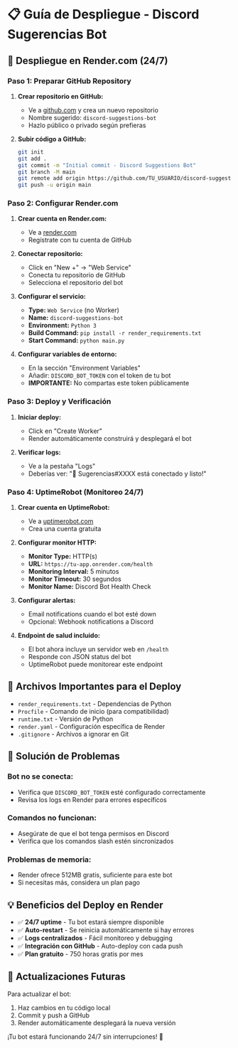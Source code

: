 # 📋 Guía de Despliegue - Discord Sugerencias Bot

## 🚀 Despliegue en Render.com (24/7)

### Paso 1: Preparar GitHub Repository

1. **Crear repositorio en GitHub:**
   - Ve a [github.com](https://github.com) y crea un nuevo repositorio
   - Nombre sugerido: `discord-suggestions-bot`
   - Hazlo público o privado según prefieras

2. **Subir código a GitHub:**
   ```bash
   git init
   git add .
   git commit -m "Initial commit - Discord Suggestions Bot"
   git branch -M main
   git remote add origin https://github.com/TU_USUARIO/discord-suggestions-bot.git
   git push -u origin main
   ```

### Paso 2: Configurar Render.com

1. **Crear cuenta en Render.com:**
   - Ve a [render.com](https://render.com)
   - Regístrate con tu cuenta de GitHub

2. **Conectar repositorio:**
   - Click en "New +" → "Web Service"
   - Conecta tu repositorio de GitHub
   - Selecciona el repositorio del bot

3. **Configurar el servicio:**
   - **Type:** `Web Service` (no Worker)
   - **Name:** `discord-suggestions-bot`
   - **Environment:** `Python 3`
   - **Build Command:** `pip install -r render_requirements.txt`
   - **Start Command:** `python main.py`

4. **Configurar variables de entorno:**
   - En la sección "Environment Variables"
   - Añadir: `DISCORD_BOT_TOKEN` con el token de tu bot
   - **IMPORTANTE:** No compartas este token públicamente

### Paso 3: Deploy y Verificación

1. **Iniciar deploy:**
   - Click en "Create Worker"
   - Render automáticamente construirá y desplegará el bot

2. **Verificar logs:**
   - Ve a la pestaña "Logs"
   - Deberías ver: "🤖 Sugerencias#XXXX está conectado y listo!"

### Paso 4: UptimeRobot (Monitoreo 24/7)

1. **Crear cuenta en UptimeRobot:**
   - Ve a [uptimerobot.com](https://uptimerobot.com)
   - Crea una cuenta gratuita

2. **Configurar monitor HTTP:**
   - **Monitor Type:** HTTP(s)
   - **URL:** `https://tu-app.onrender.com/health`
   - **Monitoring Interval:** 5 minutos
   - **Monitor Timeout:** 30 segundos
   - **Monitor Name:** Discord Bot Health Check

3. **Configurar alertas:**
   - Email notifications cuando el bot esté down
   - Opcional: Webhook notifications a Discord

4. **Endpoint de salud incluido:**
   - El bot ahora incluye un servidor web en `/health`
   - Responde con JSON status del bot
   - UptimeRobot puede monitorear este endpoint

## 📁 Archivos Importantes para el Deploy

- `render_requirements.txt` - Dependencias de Python
- `Procfile` - Comando de inicio (para compatibilidad)
- `runtime.txt` - Versión de Python
- `render.yaml` - Configuración específica de Render
- `.gitignore` - Archivos a ignorar en Git

## 🔧 Solución de Problemas

### Bot no se conecta:
- Verifica que `DISCORD_BOT_TOKEN` esté configurado correctamente
- Revisa los logs en Render para errores específicos

### Comandos no funcionan:
- Asegúrate de que el bot tenga permisos en Discord
- Verifica que los comandos slash estén sincronizados

### Problemas de memoria:
- Render ofrece 512MB gratis, suficiente para este bot
- Si necesitas más, considera un plan pago

## 💡 Beneficios del Deploy en Render

- ✅ **24/7 uptime** - Tu bot estará siempre disponible
- ✅ **Auto-restart** - Se reinicia automáticamente si hay errores
- ✅ **Logs centralizados** - Fácil monitoreo y debugging
- ✅ **Integración con GitHub** - Auto-deploy con cada push
- ✅ **Plan gratuito** - 750 horas gratis por mes

## 🔄 Actualizaciones Futuras

Para actualizar el bot:
1. Haz cambios en tu código local
2. Commit y push a GitHub
3. Render automáticamente desplegará la nueva versión

¡Tu bot estará funcionando 24/7 sin interrupciones! 🎉